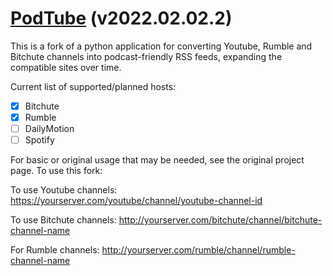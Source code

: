 # [PodTube](https://github.com/aquacash5/PodTube) (v2022.02.02.2)

This is a fork of a python application for converting Youtube, Rumble and Bitchute channels into podcast-friendly RSS feeds, expanding the compatible sites over time.

Current list of supported/planned hosts:
- [x] Bitchute
- [X] Rumble
- [ ] DailyMotion
- [ ] Spotify

For basic or original usage that may be needed, see the original project page. To use this fork:

To use Youtube channels:
https://yourserver.com/youtube/channel/youtube-channel-id

To use Bitchute channels:
http://yourserver.com/bitchute/channel/bitchute-channel-name

For Rumble channels:
http://yourserver.com/rumble/channel/rumble-channel-name